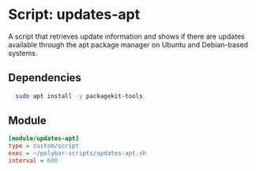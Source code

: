 # Script: updates-apt

A script that retrieves update information and shows if there are updates available through the apt package manager on Ubuntu and Debian-based systems.

## Dependencies
```bash
  sudo apt install -y packagekit-tools
```

## Module

```ini
[module/updates-apt]
type = custom/script
exec = ~/polybar-scripts/updates-apt.sh
interval = 600
```
